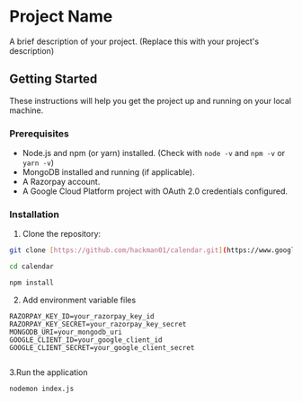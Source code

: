 # Project Name

A brief description of your project.  (Replace this with your project's description)

## Getting Started

These instructions will help you get the project up and running on your local machine.

### Prerequisites

* Node.js and npm (or yarn) installed.  (Check with `node -v` and `npm -v` or `yarn -v`)
* MongoDB installed and running (if applicable).
* A Razorpay account.
* A Google Cloud Platform project with OAuth 2.0 credentials configured.

### Installation

1. Clone the repository:

```bash
git clone [https://github.com/hackman01/calendar.git](https://www.google.com/search?q=https://github.com/hackman01/calendar.git)  # Replace with your repo URL

cd calendar

npm install

```

2. Add environment variable files

```
RAZORPAY_KEY_ID=your_razorpay_key_id
RAZORPAY_KEY_SECRET=your_razorpay_key_secret
MONGODB_URI=your_mongodb_uri 
GOOGLE_CLIENT_ID=your_google_client_id
GOOGLE_CLIENT_SECRET=your_google_client_secret


```

3.Run the application

```
nodemon index.js

```